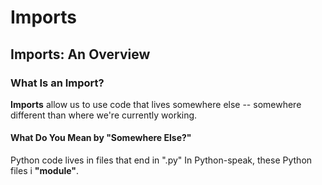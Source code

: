 # Imports

## Imports: An Overview

### What Is an Import?
**Imports** allow us to use code that lives somewhere else -- somewhere different than where we're currently working. 

#### What Do You Mean by "Somewhere Else?"
Python code lives in files that end in ".py"
In Python-speak, these Python files i **"module"**.

##### 

<!--stackedit_data:
eyJoaXN0b3J5IjpbMTk4Mjg1ODk0MywxODExOTcyOTUwLDQ3Mz
YyMTE0M119
-->